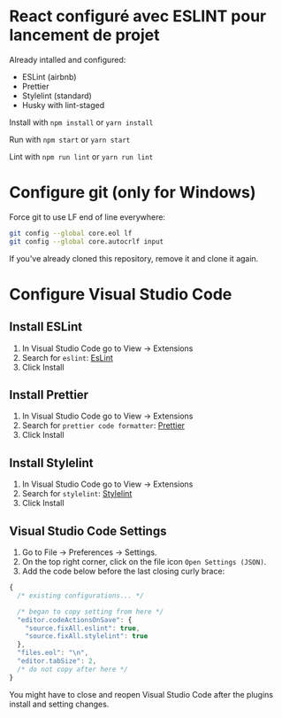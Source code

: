 # React configuré avec ESLINT pour lancement de projet

Already intalled and configured:
* ESLint (airbnb)
* Prettier
* Stylelint (standard)
* Husky with lint-staged

Install with `npm install` or `yarn install`

Run with `npm start` or `yarn start`

Lint with `npm run lint` or `yarn run lint`

# Configure git (only for Windows)

Force git to use LF end of line everywhere:

```bash
git config --global core.eol lf
git config --global core.autocrlf input
```

If you've already cloned this repository, remove it and clone it again.

# Configure Visual Studio Code

## Install ESLint

1. In Visual Studio Code go to View -> Extensions
2. Search for `eslint`: [EsLint](https://marketplace.visualstudio.com/items?itemName=dbaeumer.vscode-eslint)
3. Click Install

## Install Prettier

1. In Visual Studio Code go to View -> Extensions
2. Search for `prettier code formatter`: [Prettier](https://marketplace.visualstudio.com/items?itemName=esbenp.prettier-vscode)
3. Click Install

## Install Stylelint

1. In Visual Studio Code go to View -> Extensions
2. Search for `stylelint`: [Stylelint](https://marketplace.visualstudio.com/items?itemName=stylelint.vscode-stylelint)
3. Click Install

## Visual Studio Code Settings

1. Go to File -> Preferences -> Settings.
2. On the top right corner, click on the file icon `Open Settings (JSON)`.
3. Add the code below before the last closing curly brace:

```js
{
  /* existing configurations... */

  /* began to copy setting from here */
  "editor.codeActionsOnSave": {
    "source.fixAll.eslint": true,
    "source.fixAll.stylelint": true
  },
  "files.eol": "\n",
  "editor.tabSize": 2,
  /* do not copy after here */
}
```

You might have to close and reopen Visual Studio Code after the plugins install and setting changes.
